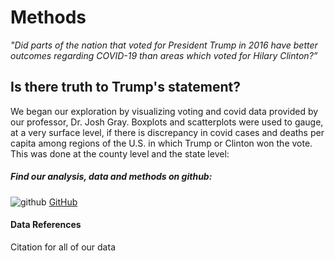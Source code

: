 
# Methods

*"Did parts of the nation that voted for President Trump in 2016 have better outcomes regarding COVID-19 than areas which voted for Hilary Clinton?”*

## Is there truth to Trump's statement? 

We began our exploration by visualizing voting and covid data provided by our professor, Dr. Josh Gray. Boxplots and scatterplots were used to gauge, at a very surface level, if there is discrepancy in covid cases and deaths per capita among regions of the U.S. in which Trump or Clinton won the vote. This was done at the county level and the state level:




##### Find our analysis, data and methods on github: 
![github](https://pages.github.ncsu.edu/chaedri/Data-Challenge-GIS713/images/octocat.svg) [GitHub](https://github.ncsu.edu/chaedri/Data-Challenge-GIS713)

#### Data References
Citation for all of our data
